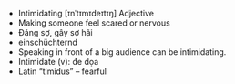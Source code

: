 - Intimidating	[ɪnˈtɪmɪdeɪtɪŋ]	Adjective  
- Making someone feel scared or nervous  
- Đáng sợ, gây sợ hãi  
- einschüchternd  
- Speaking in front of a big audience can be intimidating.  
- Intimidate (v): đe dọa  
- Latin “timidus” – fearful